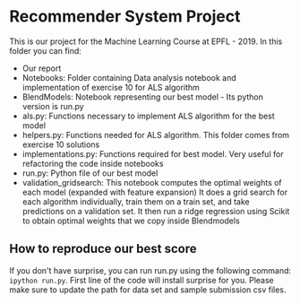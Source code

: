 # Recommender System Project

This is our project for the Machine Learning Course at EPFL - 2019.
In this folder you can find:
* Our report
* Notebooks: Folder containing Data analysis notebook and implementation of exercise 10 for ALS algorithm
* BlendModels: Notebook representing our best model - Its python version is run.py
* als.py: Functions necessary to implement ALS algorithm for the best model
* helpers.py: Functions needed for ALS algorithm. This folder comes from exercise 10 solutions
* implementations.py: Functions required for best model. Very useful for refactoring the code inside notebooks
* run.py: Python file of our best model
* validation_gridsearch: This notebook computes the optimal weights of each model (expanded with feature expansion)
    It does a grid search for each algorithm individually, train them on a train set, and take predictions on a validation set.
    It then run a ridge regression using Scikit to obtain optimal weights that we copy inside Blendmodels


## How to reproduce our best score

If you don't have surprise, you can run run.py using the following command: `ipython run.py`.
First line of the code will install surprise for you.
Please make sure to update the path for data set and sample submission csv files.   
